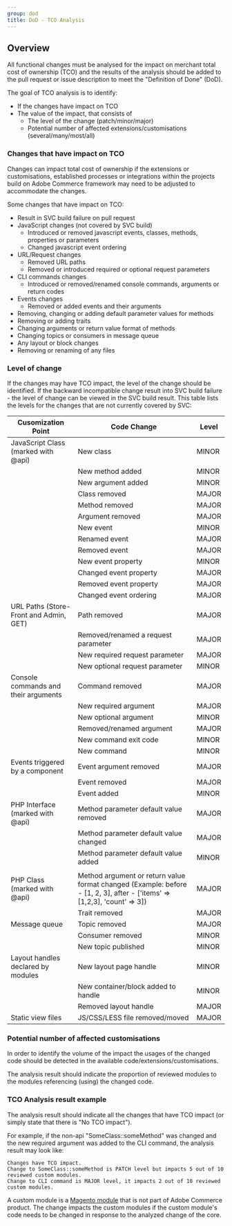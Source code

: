 ```yaml
---
group: dod
title: DoD - TCO Analysis
---
```


## Overview

All functional changes must be analysed for the impact on merchant total cost of ownership (TCO) and the results of the analysis should be added to the pull request or issue description to meet the "Definition of Done" (DoD).

The goal of TCO analysis is to identify:

-  If the changes have impact on TCO
-  The value of the impact, that consists of
   -  The level of the change (patch/minor/major)
   -  Potential number of affected extensions/customisations (several/many/most/all)

### Changes that have impact on TCO

Changes can impact total cost of ownership if the extensions or customisations, established processes or integrations within the projects build on Adobe Commerce framework may need to be adjusted to accommodate the changes.

Some changes that have impact on TCO:

-  Result in SVC build failure on pull request
-  JavaScript changes (not covered by SVC build)
   -  Introduced or removed javascript events, classes, methods, properties or parameters
   -  Changed javascript event ordering
-  URL/Request changes
   -  Removed URL paths
   -  Removed or introduced required or optional request parameters
-  CLI commands changes
   -  Introduced or removed/renamed console commands, arguments or return codes
-  Events changes
   -  Removed or added events and their arguments
-  Removing, changing or adding default parameter values for methods
-  Removing or adding traits
-  Changing arguments or return value format of methods
-  Changing topics or consumers in message queue
-  Any layout or block changes
-  Removing or renaming of any files

### Level of change

If the changes may have TCO impact, the level of the change should be identified.
If the backward incompatible change result into SVC build failure - the level of change can be viewed in the SVC build result.
This table lists the levels for the changes that are not currently covered by SVC:

| Cusomization Point                     | Code Change                                                                                                              | Level |
|----------------------------------------|--------------------------------------------------------------------------------------------------------------------------|-------|
| JavaScript Class (marked with @api)    | New class                                                                                                                | MINOR |
|                                        | New method added                                                                                                         | MINOR |
|                                        | New argument added                                                                                                       | MINOR |
|                                        | Class removed                                                                                                            | MAJOR |
|                                        | Method removed                                                                                                           | MAJOR |
|                                        | Argument removed                                                                                                         | MAJOR |
|                                        | New event                                                                                                                | MINOR |
|                                        | Renamed event                                                                                                            | MAJOR |
|                                        | Removed event                                                                                                            | MAJOR |
|                                        | New event property                                                                                                       | MINOR |
|                                        | Changed event property                                                                                                   | MAJOR |
|                                        | Removed event property                                                                                                   | MAJOR |
|                                        | Changed event ordering                                                                                                   | MAJOR |
| URL Paths (Store-Front and Admin, GET) | Path removed                                                                                                             | MAJOR |
|                                        | Removed/renamed a request parameter                                                                                      | MAJOR |
|                                        | New required request parameter                                                                                           | MAJOR |
|                                        | New optional request parameter                                                                                           | MINOR |
| Console commands and their arguments   | Command removed                                                                                                          | MAJOR |
|                                        | New required argument                                                                                                    | MAJOR |
|                                        | New optional argument                                                                                                    | MINOR |
|                                        | Removed/renamed argument                                                                                                 | MAJOR |
|                                        | New command exit code                                                                                                    | MINOR |
|                                        | New command                                                                                                              | MINOR |
| Events triggered by a component        | Event argument removed                                                                                                   | MAJOR |
|                                        | Event removed                                                                                                            | MAJOR |
|                                        | Event added                                                                                                              | MINOR |
| PHP Interface (marked with @api)       | Method parameter default value removed                                                                                   | MAJOR |
|                                        | Method parameter default value changed                                                                                   | MAJOR |
|                                        | Method parameter default value added                                                                                     | MINOR |
|                                        |                                                                                                                          |       |
| PHP Class (marked with @api)           | Method argument or return value format changed (Example: before - [1, 2, 3], after - ['items' => [1,2,3], 'count' => 3]) | MAJOR |
|                                        | Trait removed                                                                                                            | MAJOR |
| Message queue                          | Topic removed                                                                                                            | MAJOR |
|                                        | Consumer removed                                                                                                         | MINOR |
|                                        | New topic published                                                                                                      | MINOR |
| Layout handles declared by modules     | New layout page handle                                                                                                   | MINOR |
|                                        | New container/block added to handle                                                                                      | MINOR |
|                                        | Removed layout handle                                                                                                    | MAJOR |
| Static view files                      | JS/CSS/LESS file removed/moved                                                                                           | MAJOR |

### Potential number of affected customisations

In order to identify the volume of the impact the usages of the changed code should be detected in the available code/extensions/customisations.

The analysis result should indicate the proportion of reviewed modules to the modules referencing (using) the changed code.

### TCO Analysis result example

The analysis result should indicate all the changes that have TCO impact (or simply state that there is "No TCO impact").

For example, if the non-api "SomeClass::someMethod" was changed and the new required argument was added to the CLI command, the analysis result may look like:

```text
Changes have TCO impact.
Change to SomeClass::someMethod is PATCH level but impacts 5 out of 10 reviewed custom modules.
Change to CLI command is MAJOR level, it impacts 2 out of 10 reviewed custom modules.
```

A custom module is a [Magento module][1] that is not part of Adobe Commerce product.
The change impacts the custom modules if the custom module's code needs to be changed in response to the analyzed change of the core.

[1]: {{site.baseurl}}/architecture/archi_perspectives/components/modules/mod_intro.html
